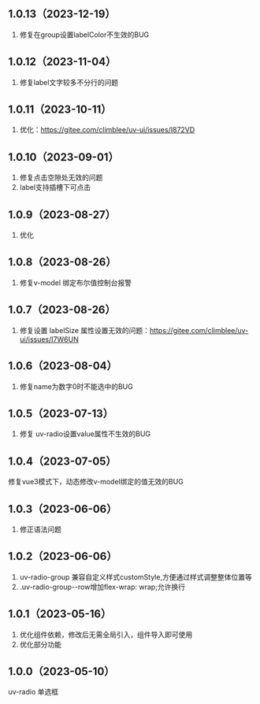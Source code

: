 ## 1.0.13（2023-12-19）
1. 修复在group设置labelColor不生效的BUG
## 1.0.12（2023-11-04）
1. 修复label文字较多不分行的问题
## 1.0.11（2023-10-11）
1. 优化：https://gitee.com/climblee/uv-ui/issues/I872VD
## 1.0.10（2023-09-01）
1. 修复点击空隙处无效的问题
2. label支持插槽下可点击
## 1.0.9（2023-08-27）
1. 优化
## 1.0.8（2023-08-26）
1. 修复v-model 绑定布尔值控制台报警
## 1.0.7（2023-08-26）
1. 修复设置 labelSize 属性设置无效的问题：https://gitee.com/climblee/uv-ui/issues/I7W6UN
## 1.0.6（2023-08-04）
1. 修复name为数字0时不能选中的BUG
## 1.0.5（2023-07-13）
1.  修复  uv-radio设置value属性不生效的BUG 
## 1.0.4（2023-07-05）
修复vue3模式下，动态修改v-model绑定的值无效的BUG
## 1.0.3（2023-06-06）
1. 修正语法问题
## 1.0.2（2023-06-06）
1.  uv-radio-group 兼容自定义样式customStyle,方便通过样式调整整体位置等
2.  .uv-radio-group--row增加flex-wrap: wrap;允许换行
## 1.0.1（2023-05-16）
1. 优化组件依赖，修改后无需全局引入，组件导入即可使用
2. 优化部分功能
## 1.0.0（2023-05-10）
uv-radio 单选框
